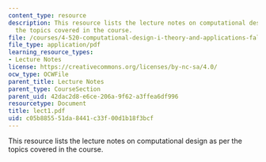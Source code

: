 ```yaml
---
content_type: resource
description: This resource lists the lecture notes on computational design as per
  the topics covered in the course.
file: /courses/4-520-computational-design-i-theory-and-applications-fall-2005/c05b885551da8441c33f00d1b18f3bcf_lect1.pdf
file_type: application/pdf
learning_resource_types:
- Lecture Notes
license: https://creativecommons.org/licenses/by-nc-sa/4.0/
ocw_type: OCWFile
parent_title: Lecture Notes
parent_type: CourseSection
parent_uid: 42dac2d8-e6ce-206a-9f62-a3ffea6df996
resourcetype: Document
title: lect1.pdf
uid: c05b8855-51da-8441-c33f-00d1b18f3bcf
---
```

This resource lists the lecture notes on computational design as per the topics covered in the course.